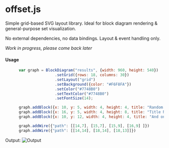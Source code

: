 # offset.js

Simple grid-based SVG layout library. Ideal for block diagram rendering & general-purpose set visualization.

No external dependencies, no data bindings. Layout & event handling only. 

*Work in progress, please come back later*

#### Usage ####


```js
      var graph = BlockDiagram("results", {width: 960, height: 540})
                      .setGrid({rows: 18, columns: 30})
                      .setLayout("grid")
                      .setBackground({color: "#F6F8FA"})
                      .setColor("#7748B0")
                      .setTextColor("#7748B0")
                      .setFontSize(14);

      graph.addBlock({x: 10, y: 5, width: 4, height: 4, title: "Random Title One"})
      graph.addBlock({x: 16, y: 5, width: 4, height: 8, title: "Title Number Two"})
      graph.addBlock({x: 10, y: 12, width: 4, height: 4, title: "And one more for good measure"})

      graph.addWire({"path": [[14,7], [15,7], [15,9], [16,9] ]})
      graph.addWire({"path": [[14,14], [18,14], [18,13]]})
```
Output:
![Output](https://user-images.githubusercontent.com/54517/82421251-98757480-9a35-11ea-8949-0985955572bb.png)
